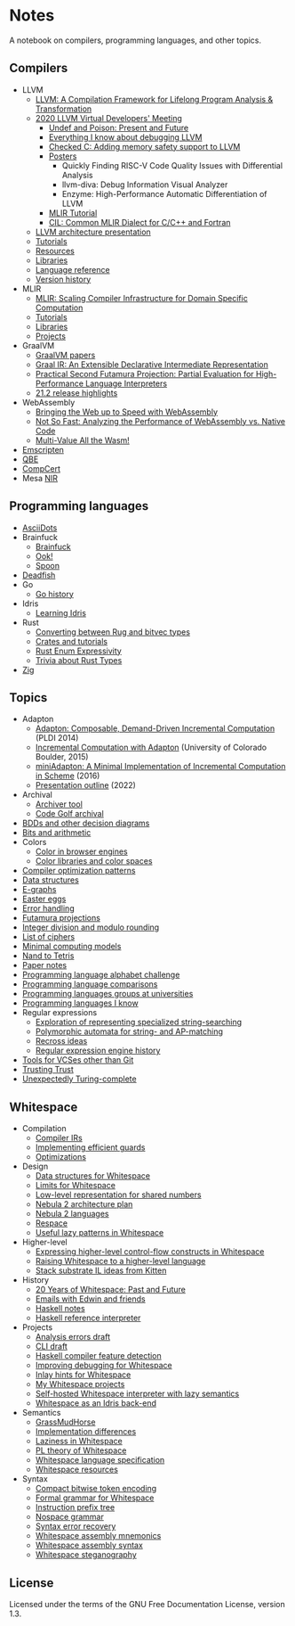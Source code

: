 # Notes

A notebook on compilers, programming languages, and other topics.

## Compilers

- LLVM
  - [LLVM: A Compilation Framework for Lifelong Program Analysis & Transformation](compilers/llvm/cgo04_lattner.md)
  - [2020 LLVM Virtual Developers' Meeting](compilers/llvm/devmtg_2020-10)
    - [Undef and Poison: Present and Future](compilers/llvm/devmtg_2020-10/undef_and_poison.md)
    - [Everything I know about debugging LLVM](compilers/llvm/devmtg_2020-10/debugging_llvm.md)
    - [Checked C: Adding memory safety support to LLVM](compilers/llvm/devmtg_2020-10/checked_c_memory_safety.md)
    - [Posters](compilers/llvm/devmtg_2020-10/posters.md)
      - Quickly Finding RISC-V Code Quality Issues with Differential Analysis
      - llvm-diva: Debug Information Visual Analyzer
      - Enzyme: High-Performance Automatic Differentiation of LLVM
    - [MLIR Tutorial](compilers/llvm/devmtg_2020-10/mlir_tutorial.md)
    - [CIL: Common MLIR Dialect for C/C++ and Fortran](compilers/llvm/devmtg_2020-10/cil_mlir_dialect.md)
  - [LLVM architecture presentation](compilers/llvm/presentation_outline.md)
  - [Tutorials](compilers/llvm/tutorials.md)
  - [Resources](compilers/llvm/resources.md)
  - [Libraries](compilers/llvm/libraries.md)
  - [Language reference](compilers/llvm/langref.md)
  - [Version history](compilers/llvm/version_history.md)
- MLIR
  - [MLIR: Scaling Compiler Infrastructure for Domain Specific Computation](compilers/mlir/cgo21_lattner.md)
  - [Tutorials](compilers/mlir/tutorials.md)
  - [Libraries](compilers/mlir/libraries.md)
  - [Projects](compilers/mlir/projects.md)
- GraalVM
  - [GraalVM papers](compilers/graalvm/papers.md)
  - [Graal IR: An Extensible Declarative Intermediate Representation](compilers/graalvm/graalvm_paper_notes.txt)
  - [Practical Second Futamura Projection: Partial Evaluation for High-Performance Language Interpreters](compilers/graalvm/futamura.md)
  - [21.2 release highlights](compilers/graalvm/release_highlights_21.2.md)
- WebAssembly
  - [Bringing the Web up to Speed with WebAssembly](compilers/webassembly/pldi17_haas.md)
  - [Not So Fast: Analyzing the Performance of WebAssembly vs. Native Code](compilers/webassembly/atc19_jangda.md)
  - [Multi-Value All the Wasm!](compilers/webassembly/multi_value.md)
- [Emscripten](compilers/emscripten.md)
- [QBE](compilers/qbe.md)
- [CompCert](compilers/compcert.md)
- Mesa [NIR](compilers/mesa_nir.md)

## Programming languages

- [AsciiDots](langs/asciidots.md)
- Brainfuck
  - [Brainfuck](langs/brainfuck/brainfuck.md)
  - [Ook!](langs/brainfuck/ook.md)
  - [Spoon](langs/brainfuck/spoon.md)
- [Deadfish](langs/deadfish.md)
- Go
  - [Go history](langs/go/history.md)
- Idris
  - [Learning Idris](langs/learning_idris.md)
- Rust
  - [Converting between Rug and bitvec types](langs/rust/convert_rug_bitvec.md)
  - [Crates and tutorials](langs/rust/rust.md)
  - [Rust Enum Expressivity](langs/rust/enum_expressivity.md)
  - [Trivia about Rust Types](langs/rust/types_trivia.md)
- [Zig](langs/zig.md)

## Topics

- Adapton
  - [Adapton: Composable, Demand-Driven Incremental Computation](topics/adapton/pldi2014.md)
    (PLDI 2014)
  - [Incremental Computation with Adapton](topics/adapton/boulder2015.md)
    (University of Colorado Boulder, 2015)
  - [miniAdapton: A Minimal Implementation of Incremental Computation in Scheme](topics/adapton/miniAdapton.md)
    (2016)
  - [Presentation outline](topics/adapton/presentation_outline.md) (2022)
- Archival
  - [Archiver tool](topics/archival/archiver_tool.md)
  - [Code Golf archival](topics/archival/code_golf_archival.md)
- [BDDs and other decision diagrams](topics/bdds.md)
- [Bits and arithmetic](topics/bits_and_arithmetic.md)
- Colors
  - [Color in browser engines](topics/colors/browser_color.md)
  - [Color libraries and color spaces](topics/colors/color_libraries.md)
- [Compiler optimization patterns](topics/compiler_optimizations.md)
- [Data structures](topics/data_structures.md)
- [E-graphs](topics/e-graphs.md)
- [Easter eggs](topics/easter_eggs.md)
- [Error handling](topics/errors.md)
- [Futamura projections](topics/futamura.md)
- [Integer division and modulo rounding](topics/div_mod_rounding.md)
- [List of ciphers](topics/ciphers.md)
- [Minimal computing models](topics/minimal_computing_models.md)
- [Nand to Tetris](topics/nand2tetris/README.md)
- [Paper notes](topics/papers.md)
- [Programming language alphabet challenge](topics/language_alphabet.md)
- [Programming language comparisons](topics/pl_comparisons.md)
- [Programming languages groups at universities](topics/universities.md)
- [Programming languages I know](topics/languages_i_know.md)
- Regular expressions
  - [Exploration of representing specialized string-searching](topics/regexp/algorithms.md)
  - [Polymorphic automata for string- and AP-matching](topics/regexp/polymorphic_automata.md)
  - [Recross ideas](topics/regexp/recross_ideas.md)
  - [Regular expression engine history](topics/regexp/history.md)
- [Tools for VCSes other than Git](topics/vcs.md)
- [Trusting Trust](topics/trusting_trust.md)
- [Unexpectedly Turing-complete](topics/unexpected_turing.md)

## Whitespace

- Compilation
  - [Compiler IRs](wspace/compile/ir.md)
  - [Implementing efficient guards](wspace/compile/guards.md)
  - [Optimizations](wspace/compile/optimizations.md)
- Design
  - [Data structures for Whitespace](wspace/design/data_structures.md)
  - [Limits for Whitespace](wspace/design/limits.md)
  - [Low-level representation for shared numbers](wspace/design/shared_numbers.md)
  - [Nebula 2 architecture plan](wspace/design/nebula2_architecture.md)
  - [Nebula 2 languages](wspace/design/nebula2_languages.md)
  - [Respace](wspace/design/respace.md)
  - [Useful lazy patterns in Whitespace](wspace/design/useful_laziness.md)
- Higher-level
  - [Expressing higher-level control-flow constructs in Whitespace](wspace/higher/higher_level_control.md)
  - [Raising Whitespace to a higher-level language](wspace/higher/raising.md)
  - [Stack substrate IL ideas from Kitten](wspace/higher/substrate_il_ideas.md)
- History
  - [20 Years of Whitespace: Past and Future](wspace/history/20th.md)
  - [Emails with Edwin and friends](wspace/history/emails.md)
  - [Haskell notes](wspace/history/haskell.md)
  - [Haskell reference interpreter](wspace/history/haskell_reference.md)
- Projects
  - [Analysis errors draft](wspace/projects/errors_draft.md)
  - [CLI draft](wspace/projects/cli_draft.txt)
  - [Haskell compiler feature detection](wspace/projects/feature_detect.md)
  - [Improving debugging for Whitespace](wspace/projects/debugging.md)
  - [Inlay hints for Whitespace](wspace/projects/inlay_hints/README.md)
  - [My Whitespace projects](wspace/projects/projects.md)
  - [Self-hosted Whitespace interpreter with lazy semantics](wspace/projects/lazy_interpreter.md)
  - [Whitespace as an Idris back-end](wspace/projects/idris_backend.md)
- Semantics
  - [GrassMudHorse](wspace/semantics/grassmudhorse.md)
  - [Implementation differences](wspace/semantics/differences.md)
  - [Laziness in Whitespace](wspace/semantics/laziness.md)
  - [PL theory of Whitespace](wspace/semantics/pl.md)
  - [Whitespace language specification](wspace/semantics/whitespace_spec.md)
  - [Whitespace resources](wspace/semantics/resources.md)
- Syntax
  - [Compact bitwise token encoding](wspace/syntax/bit_pack.md)
  - [Formal grammar for Whitespace](wspace/syntax/formal_grammar.md)
  - [Instruction prefix tree](wspace/syntax/instruction_prefix_tree.svg)
  - [Nospace grammar](wspace/syntax/nospace_grammar.bnf)
  - [Syntax error recovery](wspace/syntax/syntax_recovery.md)
  - [Whitespace assembly mnemonics](wspace/syntax/mnemonics.md)
  - [Whitespace assembly syntax](wspace/syntax/assembly.md)
  - [Whitespace steganography](wspace/syntax/steganography.md)

## License

Licensed under the terms of the GNU Free Documentation License, version 1.3.
